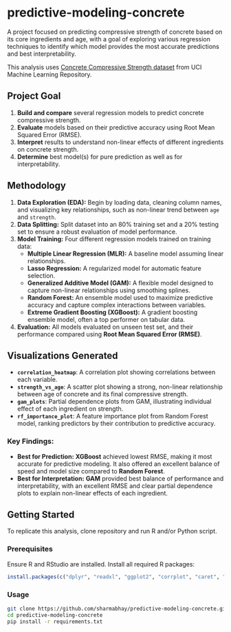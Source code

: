 # predictive-modeling-concrete

A project focused on predicting compressive strength of concrete based on its core ingredients and age, with a goal of exploring various regression techniques to identify which model provides the most accurate predictions and best interpretability.

This analysis uses [Concrete Compressive Strength dataset](https://archive.ics.uci.edu/dataset/165/concrete+compressive+strength) from UCI Machine Learning Repository.


## Project Goal

1.  **Build and compare** several regression models to predict concrete compressive strength.
2.  **Evaluate** models based on their predictive accuracy using Root Mean Squared Error (RMSE).
3.  **Interpret** results to understand non-linear effects of different ingredients on concrete strength.
4.  **Determine** best model(s) for pure prediction as well as for interpretability.


## Methodology

1.  **Data Exploration (EDA):** Begin by loading data, cleaning column names, and visualizing key relationships, such as non-linear trend between `age` and `strength`.
2.  **Data Splitting:** Split dataset into an 80% training set and a 20% testing set to ensure a robust evaluation of model performance.
3.  **Model Training:** Four different regression models trained on training data:
    * **Multiple Linear Regression (MLR):** A baseline model assuming linear relationships.
    * **Lasso Regression:** A regularized model for automatic feature selection.
    * **Generalized Additive Model (GAM):** A flexible model designed to capture non-linear relationships using smoothing splines.
    * **Random Forest:** An ensemble model used to maximize predictive accuracy and capture complex interactions between variables.
    * **Extreme Gradient Boosting (XGBoost):** A gradient boosting ensemble model, often a top performer on tabular data.
4.  **Evaluation:** All models evaluated on unseen test set, and their performance compared using **Root Mean Squared Error (RMSE)**.


## Visualizations Generated

* **`correlation_heatmap`**: A correlation plot showing correlations between each variable.
* **`strength_vs_age`**: A scatter plot showing a strong, non-linear relationship between age of concrete and its final compressive strength.
* **`gam_plots`**: Partial dependence plots from GAM, illustrating individual effect of each ingredient on strength.
* **`rf_importance_plot`**: A feature importance plot from Random Forest model, ranking predictors by their contribution to predictive accuracy.

### Key Findings:

* **Best for Prediction:** **XGBoost** achieved lowest RMSE, making it most accurate for predictive modeling. It also offered an excellent balance of speed and model size compared to **Random Forest**.
* **Best for Interpretation:** **GAM** provided best balance of performance and interpretability, with an excellent RMSE and clear partial dependence plots to explain non-linear effects of each ingredient.


## Getting Started

To replicate this analysis, clone repository and run R and/or Python script.

### Prerequisites

Ensure R and RStudio are installed. Install all required R packages:
```R
install.packages(c("dplyr", "readxl", "ggplot2", "corrplot", "caret", "glmnet", "mgcv", "randomForest"))
```

### Usage

```bash
git clone https://github.com/sharmabhay/predictive-modeling-concrete.git
cd predictive-modeling-concrete
pip install -r requirements.txt
```
